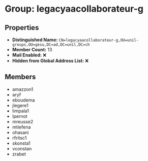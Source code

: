 # Group: legacyaacollaborateur-g

## Properties

- **Distinguished Name:** `CN=legacyaacollaborateur-g,OU=unil-groups,OU=gesu,DC=ad,DC=unil,DC=ch`
- **Member Count:** 13
- **Mail Enabled:** ❌
- **Hidden from Global Address List:** ❌

## Members

- amazzon1
- aryf
- eboudema
- jlegere1
- limpala1
- lpernot
- mreusse2
- mtiefena
- ohasani
- rfritsc1
- skonsta1
- vconstan
- zrabet
